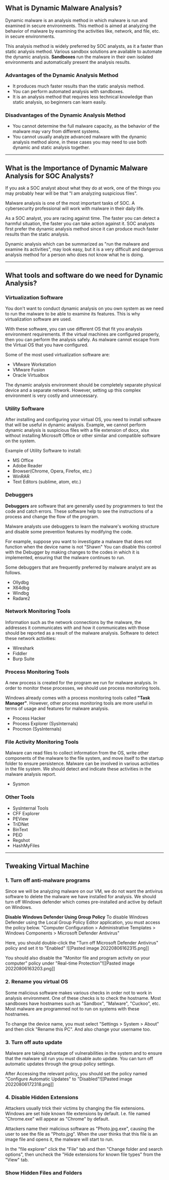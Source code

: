 ```toc
```

## What is Dynamic Malware Analysis?
Dynamic malware is an analysis method in which malware is run and examined in secure environments. This method is aimed at analyzing the behavior of malware by examining the activities like, network, and file, etc. in secure environments.

This analysis method is widely preferred by SOC analysts, as it a faster than static analysis method. Various sandbox solutions are available to automate the dynamic analysis. **Sandboxes** run the malware in their own isolated environments and automatically present the analysis results.

### Advantages of the Dynamic Analysis Method
- It produces much faster results than the static analysis method.
- You can perform automated analysis with sandboxes.
- It is an analysis method that requires less technical knowledge than static analysis, so beginners can learn easily.

### Disadvantages of the Dynamic Analysis Method
- You cannot determine the full malware capacity, as the behavior of the malware may vary from different systems.
- You cannot usually analyze advanced malware with the dynamic analysis method alone, in these cases you may need to use both dynamic and static analysis together.

---
## What is the Importance of Dynamic Malware Analysis for SOC Analysts?
If you ask a SOC analyst about what they do at work, one of the things you may probably hear will be that "I am analyzing suspicious files".

Malware analysis is one of the most important tasks of SOC. A cybersecurity professional will work with malware in their daily life.

As a SOC analyst, you are racing against time. The faster you can detect a harmful situation, the faster you can take action against it. SOC analysts first prefer the dynamic analysis method since it can produce much faster results than the static analysis.

Dynamic analysis which can be summarized as "run the malware and examine its activities", may look easy, but it is a very difficult and dangerous analysis method for a person who does not know what he is doing.

---
## What tools and software do we need for Dynamic Analysis?

### Virtualization Software
You don't want to conduct dynamic analysis on you own system as we need to run the malware to be able to examine its features. This is why virtualization software are used.

With these software, you can use different OS that fit you analysis environment requirements. If the virtual machines are configured properly, then you can perform the analysis safely. As malware cannot escape from the Virtual OS that you have configured.

Some of the most used virtualization software are:
- VMware Workstation
- VMware Fusion
- Oracle Virtualbox

The dynamic analysis environment should be completely separate physical device and a separate network. However, setting up this complex environment is very costly and unnecessary.

### Utility Software
After installing and configuring your virtual OS, you need to install software that will be useful in dynamic analysis. Example, we cannot perform dynamic analysis is suspicious files with a file extension of docx, xlsx without installing Microsoft Office or other similar and compatible software on the system.

Example of Utility Software to install:
- MS Office
- Adobe Reader
- Browser(Chrome, Opera, Firefox, etc.)
- WinRAR
- Text Editors (sublime, atom, etc.)

### Debuggers
**Debuggers** are software that are generally used by programmers to test the code and catch errors. These software help to see the instructions of a process and change the flow of the program.

Malware analysts use debuggers to learn the malware's working structure and disable some prevention features by modifying the code. 

For example, suppose you want to investigate a malware that does not function when the device name is not "Shawn" You can disable this control with the Debugger by making changes to the codes in which it is implemented, ensuring that the malware continues to run.

Some debuggers that are frequently preferred by malware analyst are as follows.
- Ollydbg
- X64dbg
- Windbg
- Radare2

### Network Monitoring Tools
Information such as the network connections by the malware, the addresses it communicates with and how it communicates with those should be reported as a result of the malware analysis. Software to detect these network activities:
- Wireshark
- Fiddler
- Burp Suite

### Process Monitoring Tools
A new process is created for the program we run for malware analysis. In order to monitor these processes, we should use process monitoring tools.

Windows already comes with a process monitoring tools called **"Task Manager"**. However, other process monitoring tools are more useful in terms of usage and features for malware analysis.
- Process Hacker
- Process Explorer (SysInternals)
- Procmon (SysInternals)

### File Activity Monitoring Tools
Malware can read files to collect information from the OS, write other components of the malware to the file system, and move itself to the startup folder to ensure persistence. Malware can be involved in various activities in the file system. We should detect and indicate these activities in the malware analysis report.
- Sysmon

### Other Tools
- SysInternal Tools
- CFF Explorer
- PEView
- TriDNet
- BinText
- PEiD
- Regshot
- HashMyFiles
---
## Tweaking Virtual Machine
### 1. Turn off anti-malware programs
Since we will be analyzing malware on our VM, we do not want the antivirus software to delete the malware we have installed for analysis. We should turn off Windows defender which comes pre-installed and active by default on Windows.

**Disable Windows Defender Using Group Policy**
To disable Windows Defender using the Local Group Policy Editor application, you must access the policy below.
"Computer Configuration > Administrative Templates > Windows Components > Microsoft Defender Antivirus" 

Here, you should double-click the "Turn off Microsoft Defender Antivirus" policy and set it to "Enabled"
![[Pasted image 20220806162315.png]]

You should also disable the "Monitor file and program activity on your computer" policy under "Real-time Protection"![[Pasted image 20220806163203.png]]
### 2. Rename you virtual OS
Some malicious software makes various checks in order not to work in analysis environment. One of these checks is to check the hostname. Most sandboxes have hostnames such as "Sandbox", "Malware", "Cuckoo", etc. Most malware are programmed not to run on systems with these hostnames.

To change the device name, you must select "Settings > System > About" and then click "Rename this PC". And also change your username too.

### 3. Turn off auto update
Malware are taking advantage of vulnerabilities in the system and to ensure that the malware sill run you must disable auto update. You can turn off automatic updates through the group policy settings.

After Accessing the relevant policy, you should set the policy named "Configure Automatic Updates" to "Disabled"![[Pasted image 20220806172318.png]]

### 4. Disable Hidden Extensions
Attackers usually trick their victims by changing the file extensions. Windows are set hide known file extensions by default. I.e. file named "Chrome.exe" will appear as "Chrome" by default.

Attackers name their malicious software as "Photo.jpg.exe", causing the user to see the file as "Photo.jpg". When the user thinks that this file is an image file and opens it, the malware will start to run.

In the "file explorer" click the "File" tab and then "Change folder and search options", then uncheck the "Hide extensions for known file types" from the "View" tab.

### Show Hidden Files and Folders